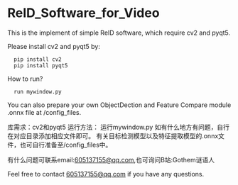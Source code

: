 # ReID_Software_for_Video
This is the implement of simple ReID software, which require cv2 and pyqt5.

Please install cv2 and pyqt5 by:

      pip install cv2
      pip install pyqt5


How to run?

      run mywindow.py 


You can also prepare your own ObjectDection and Feature Compare module .onnx file at /config_files.





库需求：cv2和pyqt5
运行方法： 运行mywindow.py
如有什么地方有问题，自行在对应目录添加相应文件即可。
有关目标检测模型以及特征提取模型的.onnx文件，也可自行准备至/config_files中。



有什么问题可联系email:605137155@qq.com,也可询问B站:Gothem谜语人


Feel free to contact 605137155@qq.com if you have any questions.
